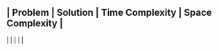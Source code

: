 



| Problem | Solution | Time Complexity | Space Complexity |
------------------------------------------------------------
|  | | | |